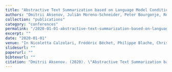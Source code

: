 ```yaml
---
title: "Abstractive Text Summarization based on Language Model Conditioning and Locality Modeling"
authors: "Dmitrii Aksenov, Julián Moreno-Schneider, Peter Bourgonje, Robert Schwarzenberg, Leonhard Hennig, and Georg Rehm"
collection: "publications"
category: "conferences"
permalink: "/2020-01-01-abstractive-text-summarization-based-on-language-model-conditioning-and-locality-modeling"
excerpt: ""
date: "2020-01-01"
venue: "In Nicoletta Calzolari, Frédéric Béchet, Philippe Blache, Christopher Cieri, Khalid Choukri, Thierry Declerck, Hitoshi Isahara, Bente Maegaard, Joseph Mariani, Asuncion Moreno, Jan Odijk, and Stelios Piperidis, editors, Proceedings of the 12th Language Resources and Evaluation Conference (LREC 2020), Marseille, France, 5 2020. European Language Resources Association (ELRA)."
slidesurl: ""
paperurl: ""
bibtexurl: ""
citation: "Dmitrii Aksenov. (2020). \"Abstractive Text Summarization based on Language Model Conditioning and Locality Modeling.\" *In Nicoletta Calzolari, Frédéric Béchet, Philippe Blache, Christopher Cieri, Khalid Choukri, Thierry Declerck, Hitoshi Isahara, Bente Maegaard, Joseph Mariani, Asuncion Moreno, Jan Odijk, and Stelios Piperidis, editors, Proceedings of the 12th Language Resources and Evaluation Conference (LREC 2020), Marseille, France, 5 2020. European Language Resources Association (ELRA).*."
---
```


